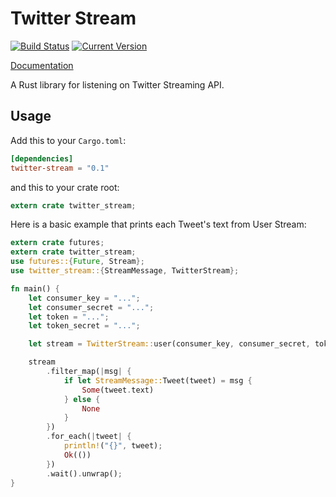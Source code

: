 # Twitter Stream

[![Build Status](https://travis-ci.org/d12i/twitter-stream.svg?branch=master)](https://travis-ci.org/d12i/twitter-stream)
[![Current Version](http://meritbadge.herokuapp.com/twitter-stream)](https://crates.io/crates/twitter-stream)

[Documentation](https://docs.rs/twitter-stream/)

A Rust library for listening on Twitter Streaming API.

## Usage

Add this to your `Cargo.toml`:

```toml
[dependencies]
twitter-stream = "0.1"
```

and this to your crate root:

```rust
extern crate twitter_stream;
```

Here is a basic example that prints each Tweet's text from User Stream:

```rust
extern crate futures;
extern crate twitter_stream;
use futures::{Future, Stream};
use twitter_stream::{StreamMessage, TwitterStream};

fn main() {
    let consumer_key = "...";
    let consumer_secret = "...";
    let token = "...";
    let token_secret = "...";

    let stream = TwitterStream::user(consumer_key, consumer_secret, token, token_secret).unwrap();

    stream
        .filter_map(|msg| {
            if let StreamMessage::Tweet(tweet) = msg {
                Some(tweet.text)
            } else {
                None
            }
        })
        .for_each(|tweet| {
            println!("{}", tweet);
            Ok(())
        })
        .wait().unwrap();
}
```
